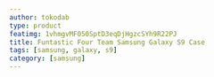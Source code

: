 ```yaml
---
author: tokodab
type: product
featimg: 1vhmgvMF050SptD3eqDjHgzcSYh9R22PJ
title: Funtastic Four Team Samsung Galaxy S9 Case
tags: [samsung, galaxy, s9]
category: [samsung]
---
```

